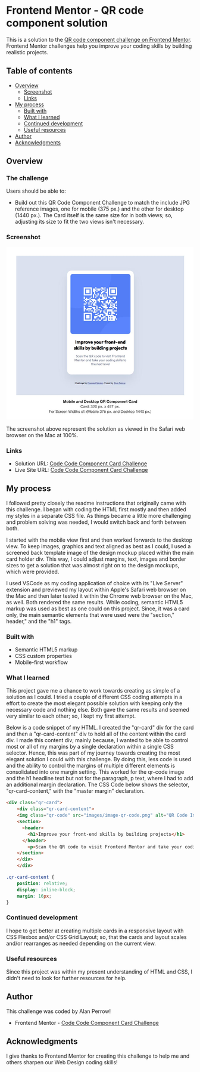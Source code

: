 # Frontend Mentor - QR code component solution

This is a solution to the [QR code component challenge on Frontend Mentor](https://www.frontendmentor.io/challenges/qr-code-component-iux_sIO_H). Frontend Mentor challenges help you improve your coding skills by building realistic projects. 

## Table of contents

- [Overview](#overview)
  - [Screenshot](#screenshot)
  - [Links](#links)
- [My process](#my-process)
  - [Built with](#built-with)
  - [What I learned](#what-i-learned)
  - [Continued development](#continued-development)
  - [Useful resources](#useful-resources)
- [Author](#author)
- [Acknowledgments](#acknowledgments)


## Overview

### The challenge

Users should be able to:

- Build out this QR Code Component Challenge to match the include JPG reference images, one for mobile (375 px.) and the other for desktop (1440 px.). The Card itself is the same size for in both views; so, adjusting its size to fit the two views isn't necessary.

### Screenshot

![QR Code Code Component Card Screenshot](images/readme-images/qr-code-component-card-sg-01.jpg)

The screenshot above represent the solution as viewed in the Safari web browser on the Mac at 100%.

### Links

- Solution URL: [Code Code Component Card Challenge](https://stosh12.github.io/qr-code-component/)
- Live Site URL: [Code Code Component Card Challenge](https://stosh12.github.io/qr-code-component/)

## My process

I followed pretty closely the readme instructions that originally came with this challenge. I began with coding the HTML first mostly and then added my styles in a separate CSS file. As things became a little more challenging and problem solving was needed, I would switch back and forth between both.

I started with the mobile view first and then worked forwards to the desktop view. To keep images, graphics and text aligned as best as I could, I used a screened back template image of the design mockup placed within the main card holder div. This way, I could adjust margins, text, images and border sizes to get a solution that was almost right on to the design mockups, which were provided.

I used VSCode as my coding application of choice with its "Live Server" extension and previewed my layout within Apple's Safari web browser on the Mac and then later tested it within the Chrome web browser on the Mac, as well. Both rendered the same results. While coding, semantic HTML5 markup was used as best as one could on this project. Since, it was a card only, the main semantic elements that were used were the "section," header," and the "h1" tags.


### Built with

- Semantic HTML5 markup
- CSS custom properties
- Mobile-first workflow


### What I learned

This project gave me a chance to work towards creating as simple of a solution as I could. I tried a couple of different CSS coding attempts in a effort to create the most elegant possible solution with keeping only the necessary code and nothing else. Both gave the same results and seemed very similar to each other; so, I kept my first attempt.

Below is a code snippet of my HTML. I created the "qr-card" div for the card and then a "qr-card-content" div to hold all of the content within the card div. I made this content div; mainly because, I wanted to be able to control most or all of my margins by a single declaration within a single CSS selector. Hence, this was part of my journey towards creating the most elegant solution I could with this challenge. By doing this, less code is used and the ability to control the margins of multiple different elements is consolidated into one margin setting. This worked for the qr-code image and the h1 headline text but not for the paragraph, p text, where I had to add an additional margin declaration. The CSS Code below shows the selector, "qr-card-content," with the "master margin" declaration.

```html
<div class="qr-card">
    <div class="qr-card-content">
    <img class="qr-code" src="images/image-qr-code.png" alt="QR Code Image" />
    <section>
      <header>
        <h1>Improve your front-end skills by building projects</h1>
      </header>
        <p>Scan the QR code to visit Frontend Mentor and take your coding skills to the next level</p>
    </section>
    </div>
    </div>
```
```css
.qr-card-content {
    position: relative;
    display: inline-block;
    margin: 16px;
}
```


### Continued development

I hope to get better at creating multiple cards in a responsive layout with CSS Flexbox and/or CSS Grid Layout; so, that the cards and layout scales and/or rearranges as needed depending on the current view.


### Useful resources

Since this project was within my present understanding of HTML and CSS, I didn't need to look for further resources for help. 

## Author

This challenge was coded by Alan Perrow!

- Frontend Mentor - [Code Code Component Card Challenge](https://stosh12.github.io/qr-code-component/)


## Acknowledgments

I give thanks to Frontend Mentor for creating this challenge to help me and others sharpen our Web Design coding skills!

